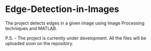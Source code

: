 # Edge-Detection-in-Images

The project detects edges in a given image using Image Processing techniques and MATLAB.

P.S. - The project is currently under development. All the files will be uploaded soon on the repository.
